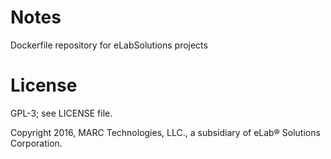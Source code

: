# Notes

Dockerfile repository for eLabSolutions projects

# License
GPL-3; see LICENSE file.

Copyright 2016, MARC Technologies, LLC., a subsidiary of eLab® Solutions Corporation.
